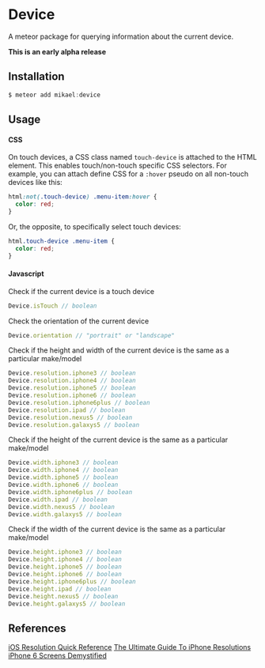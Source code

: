 # Device

A meteor package for querying information about the current device.

**This is an early alpha release**

## Installation
```javascript
$ meteor add mikael:device
```
## Usage

#### CSS
On touch devices, a CSS class named `touch-device` is attached to the HTML element. This enables touch/non-touch
specific CSS selectors. For example, you can attach define CSS for a `:hover` pseudo on all non-touch devices
like this:
```css
html:not(.touch-device) .menu-item:hover {
  color: red;
}
```

Or, the opposite, to specifically select touch devices:
```css
html.touch-device .menu-item {
  color: red;
}
```

#### Javascript
Check if the current device is a touch device
```javascript
Device.isTouch // boolean
```

Check the orientation of the current device
```javascript
Device.orientation // "portrait" or "landscape"
```

Check if the height and width of the current device is the same as a particular make/model
```javascript
Device.resolution.iphone3 // boolean
Device.resolution.iphone4 // boolean
Device.resolution.iphone5 // boolean
Device.resolution.iphone6 // boolean
Device.resolution.iphone6plus // boolean
Device.resolution.ipad // boolean
Device.resolution.nexus5 // boolean
Device.resolution.galaxys5 // boolean
```

Check if the height of the current device is the same as a particular make/model
```javascript
Device.width.iphone3 // boolean
Device.width.iphone4 // boolean
Device.width.iphone5 // boolean
Device.width.iphone6 // boolean
Device.width.iphone6plus // boolean
Device.width.ipad // boolean
Device.width.nexus5 // boolean
Device.width.galaxys5 // boolean
```

Check if the width of the current device is the same as a particular make/model
```javascript
Device.height.iphone3 // boolean
Device.height.iphone4 // boolean
Device.height.iphone5 // boolean
Device.height.iphone6 // boolean
Device.height.iphone6plus // boolean
Device.height.ipad // boolean
Device.height.nexus5 // boolean
Device.height.galaxys5 // boolean
```

## References
[iOS Resolution Quick Reference](http://www.iosres.com/)
[The Ultimate Guide To iPhone Resolutions](http://www.paintcodeapp.com/news/ultimate-guide-to-iphone-resolutions)
[iPhone 6 Screens Demystified](http://www.paintcodeapp.com/news/iphone-6-screens-demystified)
